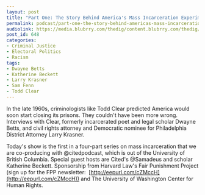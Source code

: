 ```yaml
---
layout: post
title: "Part One: The Story Behind America's Mass Incarceration Experiment"
permalink: podcast/part-one-the-story-behind-americas-mass-incarceration-experiment
audiolink: https://media.blubrry.com/thedig/content.blubrry.com/thedig/Dig-Cited-MassInOne.mp3
post_id: 648
categories: 
- Criminal Justice
- Electoral Politics
- Racism
tags: 
- Dwayne Betts
- Katherine Beckett
- Larry Krasner
- Sam Fenn
- Todd Clear
---
```


In the late 1960s, criminologists like Todd Clear predicted America would soon start closing its prisons. They couldn't have been more wrong. Interviews with Clear, formerly incarcerated poet and legal scholar Dwayne Betts, and civil rights attorney and Democratic nominee for Philadelphia District Attorney Larry Krasner.



Today's show is the first in a four-part series on mass incarceration that we are co-producing with @citedpodcast, which is out of the University of British Columbia. Special guest hosts are Cited's @Samadeus and scholar Katherine Beckett. Sponsorship from Harvard Law's Fair Punishment Project (sign up for the FPP newsletter: 
[http://eepurl.com/cZMccH](http://eepurl.com/cZMccH)) and The University of Washington Center for Human Rights.